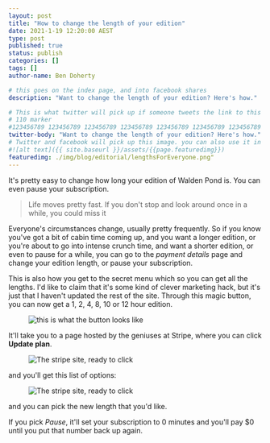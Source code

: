 ```yaml
---
layout: post
title: "How to change the length of your edition"
date: 2021-1-19 12:20:00 AEST
type: post
published: true
status: publish
categories: []
tags: []
author-name: Ben Doherty

# this goes on the index page, and into facebook shares
description: "Want to change the length of your edition? Here's how."

# This is what twitter will pick up if someone tweets the link to this page
# 110 marker
#123456789 123456789 123456789 123456789 123456789 123456789 123456789 123456789 123456789 123456789 123456789 123456789
twitter-body: "Want to change the length of your edition? Here's how."
# Twitter and facebook will pick up this image. you can also use it in a post with: -
#![alt text]({{ site.baseurl }}/assets/{{page.featuredimg}})
featuredimg: ./img/blog/editorial/lengthsForEveryone.png"
---
```


It's pretty easy to change how long your edition of Walden Pond is. You can even pause your subscription.

> Life moves pretty fast. If you don't stop and look around once in a while, you could miss it

<!--more-->

Everyone's circumstances change, usually pretty frequently. So if you know you've got a bit of cabin time coming up, and you want a longer edition, or you're about to go into intense crunch time, and want a shorter edition, or even to pause for a while, you can go to the <em>payment details</em> page and change your edition length, or pause your subscription.

This is also how you get to the secret menu which so you can get all the lengths. I'd like to claim that it's some kind of clever marketing hack, but it's just that I haven't updated the rest of the site. Through this magic button, you can now get a 1, 2, 4, 8, 10 or 12 hour edition.

<figure class="half-width right v-clip">

![this is what the button looks like](https://waldenpond.press/img/blog/updateSub/manageBillingButton.jpg)

</figure>

It'll take you to a page hosted by the geniuses at Stripe, where you can click **Update plan**.

<figure class="half-width right v-clip">

![The stripe site, ready to click](https://waldenpond.press/img/blog/updateSub/update-plan.jpg)

</figure>

and you'll get this list of options:

<figure class="half-width right v-clip">

![The stripe site, ready to click](https://waldenpond.press/img/blog/updateSub/prices.jpg)

</figure>

and you can pick the new length that you'd like.

If you pick _Pause_, it'll set your subscription to 0 minutes and you'll pay $0 until you put that number back up again.
